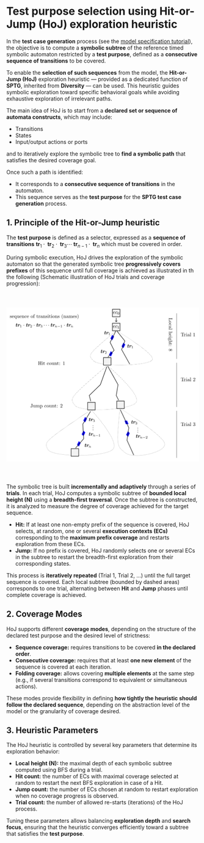 <script type="text/javascript" src="http://cdn.mathjax.org/mathjax/latest/MathJax.js?config=TeX-AMS-MML_HTMLorMML"></script>
<script type="text/x-mathjax-config"> MathJax.Hub.Config({ tex2jax: {inlineMath: [['$', '$']]}, messageStyle: "none" });</script>

# Test purpose selection using Hit-or-Jump (HoJ) exploration heuristic

In the **test case generation** process (see the [model specification tutorial](testcase_generation.md)), the objective is to compute a **symbolic subtree** of the reference timed symbolic automaton restricted by a **test purpose**, defined as a **consecutive sequence of transitions** to be covered.

To enable the **selection of such sequences** from the model, the **Hit-or-Jump (HoJ)** exploration heuristic — provided as a dedicated function of **SPTG**, inherited from **Diversity** — can be used. This heuristic guides symbolic exploration toward specific behavioral goals while avoiding exhaustive exploration of irrelevant paths.

The main idea of HoJ is to start from a **declared set or sequence of automata constructs**, which may include:
- Transitions  
- States  
- Input/output actions or ports  

and to iteratively explore the symbolic tree to **find a symbolic path** that satisfies the desired coverage goal.  


Once such a path is identified:
- It corresponds to a **consecutive sequence of transitions** in the automaton.  
- This sequence serves as the **test purpose** for the **SPTG test case generation** process.  


## 1. Principle of the Hit-or-Jump heuristic

The **test purpose** is defined as a selector, expressed as a **sequence of transitions**  $\textbf{ tr}_1 \cdot \textbf{ tr}_2 \cdot \textbf{ tr}_3 \cdots \textbf{ tr}_{n-1} \cdot\textbf{ tr}_{n}$ which must be covered in order. 

During symbolic execution, HoJ drives the exploration of the symbolic automaton so that the generated symbolic tree **progressively covers prefixes** of this sequence until full coverage is achieved as illustrated in th the following (Schematic illustration of HoJ trials and coverage progression):


<div style="padding-top: 20px; padding-bottom: 20px;">
</div>

<center>

<img src="./../README_files/images/testpurpose_select_hoj.svg" width="600px" alt="Schematic illustration of HoJ trials and coverage progression.">
</center>

<div style="padding-top: 20px; padding-bottom: 20px;">
</div>



The symbolic tree is built **incrementally and adaptively** through a series of **trials**. In each trial, HoJ computes a symbolic subtree of **bounded local height \(N\)** using a **breadth-first traversal**. Once the subtree is constructed, it is analyzed to measure the degree of coverage achieved for the target sequence.

- **Hit:** If at least one non-empty prefix of the sequence is covered, HoJ selects, at random, one or several **execution contexts (ECs)** corresponding to the **maximum prefix coverage** and restarts exploration from these ECs.  
- **Jump:** If no prefix is covered, HoJ randomly selects one or several ECs in the subtree to restart the breadth-first exploration from their corresponding states.

This process is **iteratively repeated** (Trial 1, Trial 2, …) until the full target sequence is covered. Each local subtree (bounded by dashed areas) corresponds to one trial, alternating between **Hit** and **Jump** phases until complete coverage is achieved.




## 2. Coverage Modes

HoJ supports different **coverage modes**, depending on the structure of the declared test purpose and the desired level of strictness:

- **Sequence coverage:** requires transitions to be covered **in the declared order**.  
- **Consecutive coverage:** requires that at least **one new element** of the sequence is covered at each iteration.  
- **Folding coverage:** allows covering **multiple elements** at the same step (e.g., if several transitions correspond to equivalent or simultaneous actions).

These modes provide flexibility in defining **how tightly the heuristic should follow the declared sequence**, depending on the abstraction level of the model or the granularity of coverage desired.



## 3. Heuristic Parameters

The HoJ heuristic is controlled by several key parameters that determine its exploration behavior:

- **Local height (N):** the maximal depth of each symbolic subtree computed using BFS during a trial.  
- **Hit count:** the number of ECs with maximal coverage selected at random to restart the next BFS exploration in case of a Hit.  
- **Jump count:** the number of ECs chosen at random to restart exploration when no coverage progress is observed.  
- **Trial count:** the number of allowed re-starts (iterations) of the HoJ process.

Tuning these parameters allows balancing **exploration depth** and **search focus**, ensuring that the heuristic converges efficiently toward a subtree that satisfies the **test purpose**.





